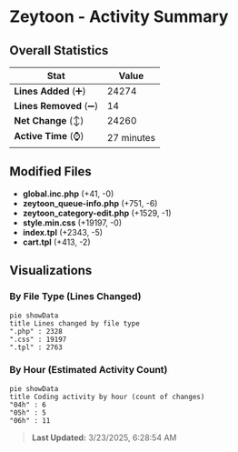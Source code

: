 # Zeytoon - Activity Summary 

## Overall Statistics

| Stat                   | Value                                                             |
| ---------------------- | ----------------------------------------------------------------- |
| **Lines Added** (➕)   | 24274                                          |
| **Lines Removed** (➖) | 14                                        |
| **Net Change** (↕)    | 24260                |
| **Active Time** (⌚)   | 27 minutes |


## Modified Files
- **global.inc.php** (+41, -0)
- **zeytoon_queue-info.php** (+751, -6)
- **zeytoon_category-edit.php** (+1529, -1)
- **style.min.css** (+19197, -0)
- **index.tpl** (+2343, -5)
- **cart.tpl** (+413, -2)

## Visualizations

### By File Type (Lines Changed)

```mermaid
pie showData
title Lines changed by file type
".php" : 2328
".css" : 19197
".tpl" : 2763
```

### By Hour (Estimated Activity Count)

```mermaid
pie showData
title Coding activity by hour (count of changes)
"04h" : 6
"05h" : 5
"06h" : 11
```


> **Last Updated:** 3/23/2025, 6:28:54 AM